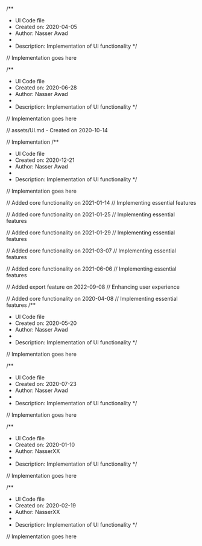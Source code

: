 /**
 * UI Code file
 * Created on: 2020-04-05
 * Author: Nasser Awad
 *
 * Description: Implementation of UI functionality
 */
 
// Implementation goes here

/**
 * UI Code file
 * Created on: 2020-06-28
 * Author: Nasser Awad
 *
 * Description: Implementation of UI functionality
 */
 
// Implementation goes here

// assets/UI.md - Created on 2020-10-14

// Implementation
/**
 * UI Code file
 * Created on: 2020-12-21
 * Author: Nasser Awad
 *
 * Description: Implementation of UI functionality
 */
 
// Implementation goes here


// Added core functionality on 2021-01-14
// Implementing essential features

// Added core functionality on 2021-01-25
// Implementing essential features

// Added core functionality on 2021-01-29
// Implementing essential features

// Added core functionality on 2021-03-07
// Implementing essential features

// Added core functionality on 2021-06-06
// Implementing essential features

// Added export feature on 2022-09-08
// Enhancing user experience

// Added core functionality on 2020-04-08
// Implementing essential features
/**
 * UI Code file
 * Created on: 2020-05-20
 * Author: Nasser Awad
 *
 * Description: Implementation of UI functionality
 */
 
// Implementation goes here

/**
 * UI Code file
 * Created on: 2020-07-23
 * Author: Nasser Awad
 *
 * Description: Implementation of UI functionality
 */
 
// Implementation goes here

/**
 * UI Code file
 * Created on: 2020-01-10
 * Author: NasserXX
 *
 * Description: Implementation of UI functionality
 */
 
// Implementation goes here

/**
 * UI Code file
 * Created on: 2020-02-19
 * Author: NasserXX
 *
 * Description: Implementation of UI functionality
 */
 
// Implementation goes here

